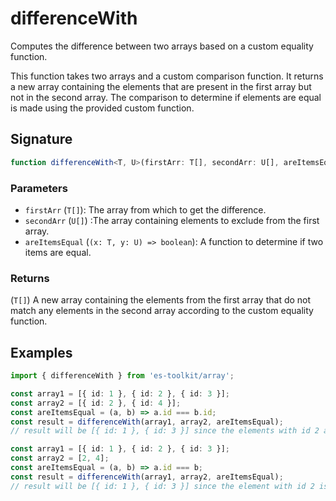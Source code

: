 # differenceWith

Computes the difference between two arrays based on a custom equality function.

This function takes two arrays and a custom comparison function. It returns a new array containing
the elements that are present in the first array but not in the second array. The comparison to determine
if elements are equal is made using the provided custom function.

## Signature

```typescript
function differenceWith<T, U>(firstArr: T[], secondArr: U[], areItemsEqual: (x: T, y: U) => boolean): T[];
```

### Parameters

- `firstArr` (`T[]`): The array from which to get the difference.
- `secondArr` (`U[]`) :The array containing elements to exclude from the first array.
- `areItemsEqual` (`(x: T, y: U) => boolean`): A function to determine if two items are equal.

### Returns

(`T[]`) A new array containing the elements from the first array that do not match any elements in the second array according to the custom equality function.

## Examples

```typescript
import { differenceWith } from 'es-toolkit/array';

const array1 = [{ id: 1 }, { id: 2 }, { id: 3 }];
const array2 = [{ id: 2 }, { id: 4 }];
const areItemsEqual = (a, b) => a.id === b.id;
const result = differenceWith(array1, array2, areItemsEqual);
// result will be [{ id: 1 }, { id: 3 }] since the elements with id 2 are considered equal and are excluded from the result.

const array1 = [{ id: 1 }, { id: 2 }, { id: 3 }];
const array2 = [2, 4];
const areItemsEqual = (a, b) => a.id === b;
const result = differenceWith(array1, array2, areItemsEqual);
// result will be [{ id: 1 }, { id: 3 }] since the element with id 2 is considered equal to the second array's element and is excluded from the result.
```
